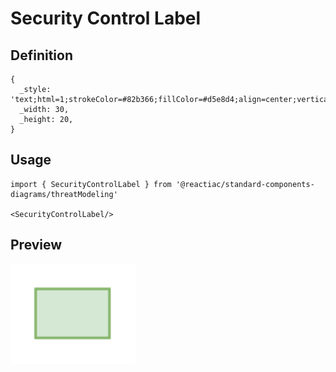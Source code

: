 # Security Control Label

## Definition

```
{
  _style: 'text;html=1;strokeColor=#82b366;fillColor=#d5e8d4;align=center;verticalAlign=middle;whiteSpace=wrap;overflow=hidden;',
  _width: 30,
  _height: 20,
}
```

## Usage

```
import { SecurityControlLabel } from '@reactiac/standard-components-diagrams/threatModeling'

<SecurityControlLabel/>
```

## Preview

<img src="./security-control-label.png" width="200"/>
